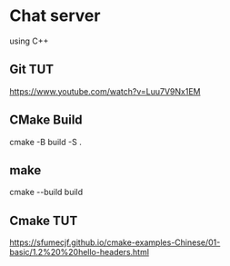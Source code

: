 # Chat server

 using C++

## Git TUT
<https://www.youtube.com/watch?v=Luu7V9Nx1EM>

## CMake Build
cmake -B build -S .

## make
cmake --build build

## Cmake TUT
<https://sfumecjf.github.io/cmake-examples-Chinese/01-basic/1.2%20%20hello-headers.html>